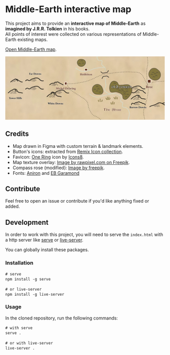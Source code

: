 # Middle-Earth interactive map

This project aims to provide an **interactive map of Middle-Earth** as **imagined by J.R.R. Tolkien** in his books.  
All points of interest were collected on various representations of Middle-Earth existing maps.

[Open Middle-Earth map](https://middle-earth.jeantinland.com).

![Middle-Earth interactive map](./assets/images/preview.jpg)

## Credits

- Map drawn in Figma with custom terrain & landmark elements.
- Button's icons: extracted from [Remix Icon collection](https://remixicon.com/).
- Favicon: [One Ring](https://icons8.com/icon/20169/one-ring) icon by [Icons8](https://icons8.com).
- Map texture overlay: [Image by rawpixel.com on Freepik](https://www.freepik.com/free-ai-image/wooden-floor-background_4100933.htm#fromView=keyword&page=1&position=0&uuid=cb06f3fd-0006-4ddd-93a7-8622848f46be&query=Old+Map+Texture).
- Compass rose (modified): [Image by freepik](https://www.freepik.com/free-vector/hand-drawn-map-compass-background_1582142.htm#fromView=search&page=1&position=23&uuid=90506e90-3cbb-4891-bf73-4316a0f28b13&query=compass+rose).
- Fonts: [Aniron](https://www.dafont.com/aniron.font) and [EB Garamond](https://fonts.google.com/specimen/EB+Garamond)

## Contribute

Feel free to open an issue or contribute if you'd like anything fixed or added.

## Development

In order to work with this project, you will need to serve the `index.html` with a http server like [serve](https://www.npmjs.com/package/serve) or [live-server](https://www.npmjs.com/package/live-server).

You can globally install these packages.

### Installation

```shell
# serve
npm install -g serve

# or live-server
npm install -g live-server
```

### Usage

In the cloned repository, run the following commands:

```shell
# with serve
serve .

# or with live-server
live-server .
```
